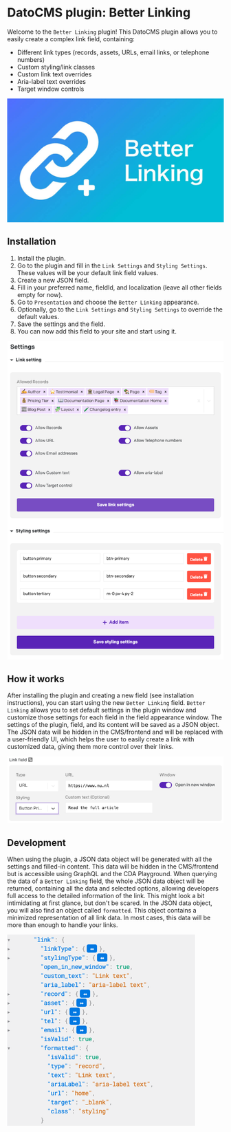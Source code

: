 

# DatoCMS plugin: Better Linking
Welcome to the `Better Linking` plugin!
This DatoCMS plugin allows you to easily create a complex link field, containing:
- Different link types (records, assets, URLs, email links, or telephone numbers)
- Custom styling/link classes
- Custom link text overrides
- Aria-label text overrides
- Target window controls


![](https://raw.githubusercontent.com/ColinDorr/datocms-plugin-better-linking/main/docs/cover.png)

## Installation
1. Install the plugin.
2. Go to the plugin and fill in the `Link Settings` and `Styling Settings`. These values will be your default link field values.
3. Create a new JSON field.
4. Fill in your preferred name, fieldId, and localization (leave all other fields empty for now).
5. Go to `Presentation` and choose the `Better Linking` appearance.
6. Optionally, go to the `Link Settings` and `Styling Settings` to override the default values.
7. Save the settings and the field.
8. You can now add this field to your site and start using it.

![cms plugin settings](https://raw.githubusercontent.com/ColinDorr/datocms-plugin-better-linking/main/docs/cms-settings.png)

## How it works
After installing the plugin and creating a new field (see installation instructions), you can start using the new `Better Linking` field. `Better Linking` allows you to set default settings in the plugin window and customize those settings for each field in the field appearance window. The settings of the plugin, field, and its content will be saved as a JSON object.
The JSON data will be hidden in the CMS/frontend and will be replaced with a user-friendly UI, which helps the user to easily create a link with customized data, giving them more control over their links.

![preview userfriendly link ui](https://raw.githubusercontent.com/ColinDorr/datocms-plugin-better-linking/main/docs/preview.png)

## Development
When using the plugin, a JSON data object will be generated with all the settings and filled-in content. This data will be hidden in the CMS/frontend but is accessible using GraphQL and the CDA Playground.
When querying the data of a `Better Linking` field, the whole JSON data object will be returned, containing all the data and selected options, allowing developers full access to the detailed information of the link.
This might look a bit intimidating at first glance, but don't be scared. In the JSON data object, you will also find an object called `formatted`. This object contains a minimized representation of all link data. In most cases, this data will be more than enough to handle your links.

![formatted response](https://raw.githubusercontent.com/ColinDorr/datocms-plugin-better-linking/main/docs/graphql-response.png)